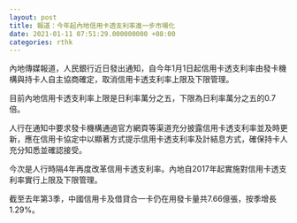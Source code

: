 ```yaml
---
layout: post
title: 報道：今年起內地信用卡透支利率進一步市場化
date: 2021-01-11 07:51:29.000000000 +08:00
categories: rthk
---
```


內地傳媒報道，人民銀行近日發出通知，自今年1月1日起信用卡透支利率由發卡機構與持卡人自主協商確定，取消信用卡透支利率上限及下限管理。

目前內地信用卡透支利率上限是日利率萬分之五，下限為日利率萬分之五的0.7倍。

人行在通知中要求發卡機構通過官方網頁等渠道充分披露信用卡透支利率並及時更新，應在信用卡協定中以顯著方式提示信用卡透支利率及計結息方式，確保持卡人充分知悉並確認接受。

今次是人行時隔4年再度改革信用卡透支利率。內地自2017年起實施對信用卡透支利率實行上限及下限管理。

截至去年第3季，中國信用卡及借貸合一卡仍在用發卡量共7.66億張，按季增長1.29%。
